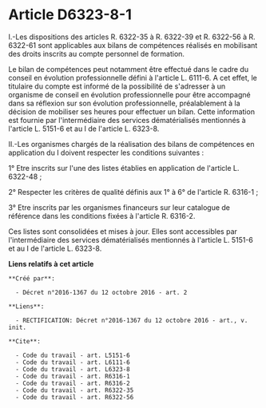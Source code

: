 # Article D6323-8-1

I.-Les dispositions des articles R. 6322-35 à R. 6322-39 et R. 6322-56 à R. 6322-61 sont applicables aux bilans de
compétences réalisés en mobilisant des droits inscrits au compte personnel de formation. 

Le bilan de compétences peut notamment être effectué dans le cadre du conseil en évolution professionnelle défini à l'article
L. 6111-6. A cet effet, le titulaire du compte est informé de la possibilité de s'adresser à un organisme de conseil en
évolution professionnelle pour être accompagné dans sa réflexion sur son évolution professionnelle, préalablement à la
décision de mobiliser ses heures pour effectuer un bilan. Cette information est fournie par l'intermédiaire des services
dématérialisés mentionnés à l'article L. 5151-6 et au I de l'article L. 6323-8. 

II.-Les organismes chargés de la réalisation des bilans de compétences en application du I doivent respecter les conditions
suivantes : 

1° Etre inscrits sur l'une des listes établies en application de l'article L. 6322-48 ;

2° Respecter les critères de qualité définis aux 1° à 6° de l'article R. 6316-1 ; 

3° Etre inscrits par les organismes financeurs sur leur catalogue de référence dans les conditions fixées à l'article R.
6316-2. 

Ces listes sont consolidées et mises à jour. Elles sont accessibles par l'intermédiaire des services dématérialisés
mentionnés à l'article L. 5151-6 et au I de l'article L. 6323-8.

**Liens relatifs à cet article**

	**Créé par**:

	  - Décret n°2016-1367 du 12 octobre 2016 - art. 2

	**Liens**:

	  - RECTIFICATION: Décret n°2016-1367 du 12 octobre 2016 - art., v. init.

	**Cite**:

	  - Code du travail - art. L5151-6
	  - Code du travail - art. L6111-6
	  - Code du travail - art. L6323-8
	  - Code du travail - art. R6316-1
	  - Code du travail - art. R6316-2
	  - Code du travail - art. R6322-35
	  - Code du travail - art. R6322-56
